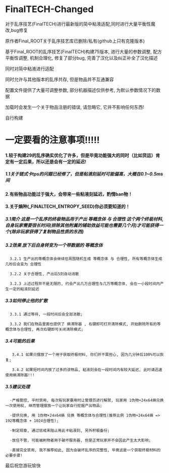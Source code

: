 # FinalTECH-Changed
对于乱序技艺(FinalTECH)进行最新版的简中粘液适配,同时进行大量平衡性魔改,bug修复

原作者Final_ROOT关于乱序技艺库已删除/私有(github上只有克隆版本)

基于Final_ROOT的乱序技艺(FinalTECH)构建75版本, 进行大量的参数调整, 配方平衡性调整, 机制合理化, 修复了部分bug, 完善了汉化以及纠正补全了汉化描述

同时对简中粘液进行适配

同时允许与其他版本的乱序共存, 但是物品并不互通兼容

配置文件提供了大量可调整参数, 部分机器描述仅供参考, 为默认参数情况下的数据

加载时会发生一个关于物品注册的错误, 请忽略它, 它并不影响任何东西!

自行构建

# 一定要看的注意事项!!!!!

#### 1.较于构建29的乱序确实优化了许多，但是毕竟功能强大的同时（比如货运）肯定有一定后果，所以还是会有一定的延迟!

##### 1.1关于链式卡tps的问题已经修了，但是粘液刻延时可能偏高，大概在0.1~0.5ms间

#### 2.有些物品功能过于强大，会带来一些粘液刻延迟，酌情ban物！

#### 3.关于熵种(_FINALTECH_ENTROPY_SEED)你必须要知道的！

  ##### 3.1简介 这是一个乱序的终极物品用于产出 等概念体 与 合理性 这个两个终极材料, 自身玩家需要很长时间(排除其他附属的辅助效益可能也需要几个月)才可能获得一个(除非玩家获得了复制物品性质的东西)

  ##### 3.2效果 放下后自身转变为一个带数据的 等概念体
  
  ```
    3.2.1 生产出的等概念体会继续往周围随机生成 等概念体 与 合理性, 所有等概念体生成几秒后会变为 合理性
    
    3.2.2 关于合理性, 产出后5刻自动消散
    
    3.2.3 上述过程并不是无限的, 约会产出几万合理性与几万等概念体, 会在一小段时间内产生一定的粘液刻延迟
```

 ##### 3.3如何停止他的扩散 

 ```
   3.3.1 通过等待, 一段时间后会全部消散;
   
   3.3.2 我们在物品里面也提供了 熵清除器 , 右键即可打开清除模式, 开始删除所有的等概念体与合理性, 再次右键即可关闭清除模式;
```

 ##### 3.4可能的后果 

```  
   3.4.1 如果只摆放了一个用于获取终极材料, 你们并不需担心, 因为几分钟后100%可以恢复; 
   
   3.4.2 如果短时间内放了过多的该物品, 粘液刻会在一段时间内有较大延迟, 此时请迅速使用熵清除器!!!
```

 ##### 3.5建议处理
 
 ```
   ·严格管控, 平时禁用, 每次有玩家要用时让管理员进行解禁, 玩家用 1伪物+24x64熵兑换一次使用权, 继而管理摆放一个让玩家自行挖掘产出物品; 
   
   ·提供兑换, 用 1伪物+24x64熵 兑换 等概念体与合理性(推荐比例 1伪物+24x64熵 => 192等概念体 + 1024合理性);
   
   ·制定规章, 通过惩戒来阻止用此卡粘液刻, 另外积极备份;
   
   ·放任不管, 可能被刷物者用于破坏服务器, 但是正常玩家并不会因此产生太大影响;
   
   ·直接完全禁用, 我不推荐如此, 因为会破坏乱序的完整性, 毕竟这是一个获取终极材料的必要步骤!   
```

最后祝您游玩愉快


